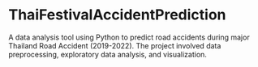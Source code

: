 # ThaiFestivalAccidentPrediction
A data analysis tool using Python to predict road accidents during major Thailand Road Accident (2019-2022). The project involved data preprocessing, exploratory data analysis, and visualization. 
